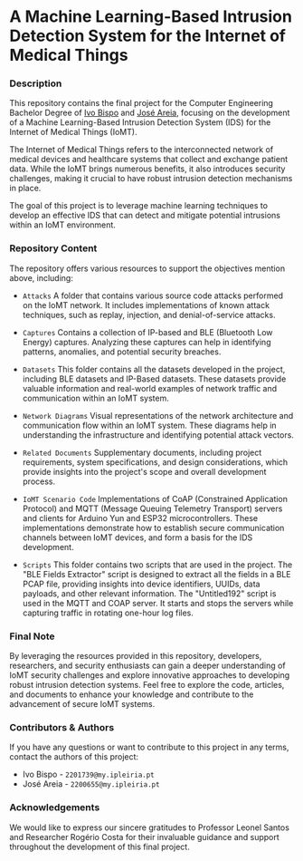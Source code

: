 # A Machine Learning-Based Intrusion Detection System for the Internet of Medical Things

### Description

This repository contains the final project for the Computer Engineering Bachelor Degree of <a href="https://github.com/ivoafonsobispo">Ivo Bispo</a> and <a href="https://github.com/joseareia">José Areia</a>, focusing on the development of a Machine Learning-Based Intrusion Detection System (IDS) for the Internet of Medical Things (IoMT).

The Internet of Medical Things refers to the interconnected network of medical devices and healthcare systems that collect and exchange patient data. While the IoMT brings numerous benefits, it also introduces security challenges, making it crucial to have robust intrusion detection mechanisms in place.

The goal of this project is to leverage machine learning techniques to develop an effective IDS that can detect and mitigate potential intrusions within an IoMT environment. 

### Repository Content

The repository offers various resources to support the objectives mention above, including:

- `Attacks` A folder that contains various source code attacks performed on the IoMT network. It includes implementations of known attack techniques, such as replay, injection, and denial-of-service attacks.

- `Captures` Contains a collection of IP-based and BLE (Bluetooth Low Energy) captures. Analyzing these captures can help in identifying patterns, anomalies, and potential security breaches.

- `Datasets` This folder contains all the datasets developed in the project, including BLE datasets and IP-Based datasets. These datasets provide valuable information and real-world examples of network traffic and communication within an IoMT system.

- `Network Diagrams` Visual representations of the network architecture and communication flow within an IoMT system. These diagrams help in understanding the infrastructure and identifying potential attack vectors.

- `Related Documents` Supplementary documents, including project requirements, system specifications, and design considerations, which provide insights into the project's scope and overall development process.

- `IoMT Scenario Code` Implementations of CoAP (Constrained Application Protocol) and MQTT (Message Queuing Telemetry Transport) servers and clients for Arduino Yun and ESP32 microcontrollers. These implementations demonstrate how to establish secure communication channels between IoMT devices, and form a basis for the IDS development.

- `Scripts` This folder contains two scripts that are used in the project. The "BLE Fields Extractor" script is designed to extract all the fields in a BLE PCAP file, providing insights into device identifiers, UUIDs, data payloads, and other relevant information. The "Untitled192" script is used in the MQTT and COAP server. It starts and stops the servers while capturing traffic in rotating one-hour log files.

### Final Note

By leveraging the resources provided in this repository, developers, researchers, and security enthusiasts can gain a deeper understanding of IoMT security challenges and explore innovative approaches to developing robust intrusion detection systems. Feel free to explore the code, articles, and documents to enhance your knowledge and contribute to the advancement of secure IoMT systems.

### Contributors & Authors

If you have any questions or want to contribute to this project in any terms, contact the authors of this project:

- Ivo Bispo - `2201739@my.ipleiria.pt`
- José Areia - `2200655@my.ipleiria.pt`

### Acknowledgements

We would like to express our sincere gratitudes to Professor Leonel Santos and Researcher Rogério Costa for their invaluable guidance and support throughout the development of this final project.

